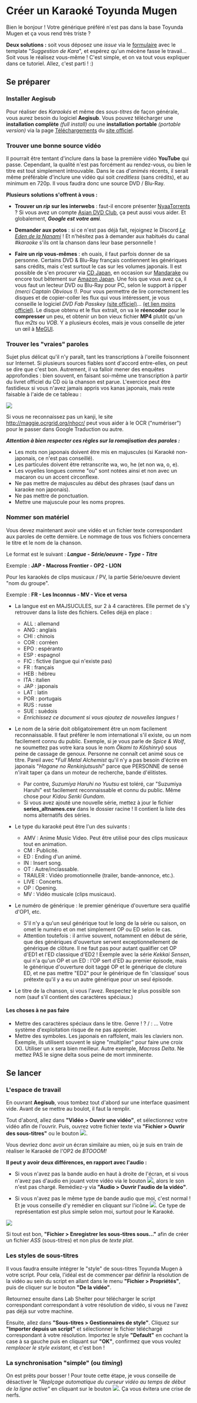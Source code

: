 # Créer un Karaoké Toyunda Mugen

Bien le bonjour ! Votre générique préféré n'est pas dans la base Toyunda Mugen et ça vous rend très triste ?

**Deux solutions :** soit vous déposez une *issue* via le [formulaire](https://lab.shelter.moe/toyundamugen/times/issues/new) avec le template "*Suggestion de Kara*", et espérez qu'un mécène fasse le travail... Soit vous le réalisez vous-même ! C'est simple, et on va tout vous expliquer dans ce tutoriel. Allez, c'est parti ! :)

## Se préparer

### Installer Aegisub
Pour réaliser des *Karaokés* et même des *sous-titres* de façon générale, vous aurez besoin du logiciel **Aegisub**. Vous pouvez télécharger une **installation complète** *(full install)* ou une **installation portable** *(portable version)* via la page [Téléchargements](http://www.aegisub.org/downloads) du [site officiel](http://www.aegisub.org).


### Trouver une bonne source vidéo
Il pourrait être tentant d'inclure dans la base la première vidéo **YouTube** qui passe. Cependant, la qualité n'est pas forcément au rendez-vous, ou bien le titre est tout simplement introuvable. Dans le cas d'*animés* récents, il serait même préférable d'inclure une vidéo qui soit *creditless* (sans crédits), et au minimum en 720p. Il vous faudra donc une source DVD / Blu-Ray.

**Plusieurs solutions s'offrent à vous :**

* **Trouver un *rip* sur les interwebs** : faut-il encore présenter [NyaaTorrents](http://nyaa.si) ? Si vous avez un compte [Asian DVD Club](https://asiandvdclub.org), ça peut aussi vous aider. Et globalement, ***Google est votre ami***.

* **Demander aux potos** : si ce n'est pas déjà fait, rejoignez le Discord [*Le Eden de la Nanami*](https://discordapp.com/invite/a8dMYek) ! Et n'hésitez pas à demander aux habitués du canal *#karaoke* s'ils ont la chanson dans leur base personnelle !

* **Faire un rip vous-mêmes** : eh ouais, il faut parfois donner de sa personne. Certains DVD & Blu-Ray français contiennent les génériques sans crédits, mais c'est surtout le cas sur les volumes japonais. Il est possible de s'en procurer via [CD Japan](http://www.cdjapan.co.jp), en occasion sur [Mandarake](https://mandarake.co.jp)  ou encore tout bêtement sur [Amazon Japan](http://amazon.co.jp). Une fois que vous avez ça, il vous faut un lecteur DVD ou Blu-Ray pour PC, selon le support à ripper *(merci Captain Obvious !)*. Pour vous permettre de lire correctement les disques et de copier-coller les flux qui vous intéressent, je vous conseille le logiciel *DVD Fab Passkey* [(site officiel)](http://fr.dvdfab.cn/passkey-lite.htm)... [(et lien moins officiel)](https://mega.nz/#!tR5GVCRA!1HacBl2VOq-ee-oFOaZ285KXCr-NEJV5KSj8EceHL4A). Le disque obtenu et le flux extrait, on va le **réencoder** pour le **compresser** un peu, et obtenir un bon vieux fichier **MP4** plutôt qu'un flux *m2ts* ou *VOB*. Y a plusieurs écoles, mais je vous conseille de jeter un œil à [MeGUI](https://sourceforge.net/projects/megui/). 


### Trouver les "vraies" paroles
Sujet plus délicat qu'il n'y paraît, tant les transcriptions à l'oreille foisonnent sur Internet. Si plusieurs sources fiables sont d'accord entre-elles, on peut se dire que c'est bon. Autrement, il va falloir mener des enquêtes approfondies : bien souvent, en faisant soi-même une transcription à partir du livret officiel du CD où la chanson est parue. L'exercice peut être fastidieux si vous n'avez jamais appris vos kanas japonais, mais reste faisable à l'aide de ce tableau :

![](img_tutos/TableKana.png)

Si vous ne reconnaissez pas un kanji, le site http://maggie.ocrgrid.org/nhocr/ peut vous aider à le OCR ("numériser") pour le passer dans Google Traduction ou autre.

***Attention à bien respecter ces règles sur la romajisation des paroles :***

* Les mots non japonais doivent être mis en majuscules (si Karaoké non-japonais, ce n'est pas conseillé).
* Les particules doivent être retranscrite wa, wo, he (et non wa, o, e).
* Les voyelles longues comme "ou" sont notées ainsi et non avec un macaron ou un accent circonflexe.
* Ne pas mettre de majuscules au début des phrases (sauf dans un karaoke non japonais).
* Ne pas mettre de ponctuation.
* Mettre une majuscule pour les noms propres.

### Nommer son matériel
Vous devez maintenant avoir une vidéo et un fichier texte correspondant aux paroles de cette dernière. Le nommage de tous vos fichiers concernera le titre et le nom de la chanson. 

Le format est le suivant : 
***Langue - Série/oeuvre - Type - Titre***

Exemple : **JAP - Macross Frontier - OP2 - LION**


Pour les karaokés de clips musicaux / PV, la partie Série/oeuvre devient "nom du groupe".

Exemple : **FR - Les Inconnus - MV - Vice et versa**

* La langue est en MAJSUCULES, sur 2 à 4 caractères. Elle permet de s'y retrouver dans la liste des fichiers. Celles déjà en place :
    * ALL : allemand
    * ANG : anglais
    * CHI : chinois
    * COR : corréen
    * EPO : espéranto
    * ESP : espagnol
    * FIC : fictive (langue qui n'existe pas)
    * FR : français
    * HEB : hébreu
    * ITA : italien
    * JAP : japonais
    * LAT : latin
    * POR : portugais
    * RUS : russe
    * SUE : suèdois
    * *Enrichissez ce document si vous ajoutez de nouvelles langues !*
    
* Le nom de la série doit obligatoirement être un nom facilement reconnaissable. Il faut préférer le nom international s'il existe, ou un nom facilement connu du public. Exemple, si je vous parle de *Spice & Wolf*, ne soumettez pas votre kara sous le nom *Ôkami to Kôshinryô* sous peine de cassage de genoux. Personne ne connaît cet animé sous ce titre. Pareil avec **Full Metal Alchemist* qu'il n'y a pas besoin d'écrire en japonais "*Hagane no Renkinjutsushi*" parce que PERSONNE de sensé n'irait taper ça dans un moteur de recherche, bande d'élitistes.
    * Par contre, *Suzumiya Haruhi no Yuutsu* est toléré, car "Suzumiya Haruhi" est facilement reconnaissable et connu du public. Même chose pour *Kidou Senki Gundam*.
    * Si vous avez ajouté une nouvelle série, mettez à jour le fichier **series_altnames.csv** dans le dossier racine ! Il contient la liste des noms alternatifs des séries.
    
* Le type du karaoké peut être l'un des suivants :
    * AMV : Anime Music Video. Peut être utilisé pour des clips musicaux tout en animation.
    * CM : Publicité.
    * ED : Ending d'un animé.
    * IN : Insert song.
    * OT : Autre/inclassable.
    * TRAILER : Vidéo promotionnelle (trailer, bande-annonce, etc.).
    * LIVE : Concerts.
    * OP : Opening.
    * MV : Vidéo musicale (clips musicaux).
    
* Le numéro de générique : le premier générique d'ouverture sera qualifié d'OP1, etc. 
    * S'il n'y a qu'un seul générique tout le long de la série ou saison, on omet le numéro et on met simplement OP ou ED selon le cas.
    * Attention toutefois : il arrive souvent, notamment en début de série, que des génériques d'ouverture servent exceptionnellement de générique de clôture. Il ne faut pas pour autant qualifier cet OP d'ED1 et l'ED classique d'ED2 ! Exemple avec la série *Kekkai Sensen*, qui n'a qu'un OP et un ED : l'OP sert d'ED au premier épisode, mais le générique d'ouverture doit taggé OP et le générique de cloture ED, et ne pas mettre "ED2" pour le générique de fin 'classique' sous prétexte qu'il y a eu un autre générique pour un seul épisode.  
    
* Le titre de la chanson, si vous l'avez. Respectez le plus possible son nom (sauf s'il contient des caractères spéciaux.)


#### Les choses à ne pas faire
* Mettre des caractères spéciaux dans le titre. Genre ! ? / : ... Votre système d'exploitation risque de ne pas apprécier.
* Mettre des symboles. Les japonais en raffolent, mais les claviers non. Exemple, ils utilisent souvent le signe "multiplier" pour faire une croix (X). Utiliser un x sera bien meilleur. Autre exemple, *Macross Delta*. Ne mettez PAS le signe delta sous peine de mort imminente.



## Se lancer

### L'espace de travail
En ouvrant **Aegisub**, vous tombez tout d'abord sur une interface quasiment vide. Avant de se mettre au boulot, il faut la remplir.

Tout d'abord, allez dans **"Vidéo > Ouvrir une vidéo"**, et sélectionnez votre vidéo afin de l'ouvrir. Puis, ouvrez votre fichier texte via **"Fichier > Ouvrir des sous-titres"** ou le bouton ![](img_tutos/IcoOuvrir.PNG).

Vous devriez donc avoir un écran similaire au mien, où je suis en train de réaliser le Karaoké de l'OP2 de *BTOOOM!*

**Il peut y avoir deux différences, en rapport avec l'audio :**

* Si vous n'avez pas la bande audio en haut à droite de l'écran, et si vous n'avez pas d'audio en jouant votre vidéo via le bouton ![](img_tutos/IcoLecture.PNG), alors le son n'est pas chargé. Remédiez-y via **"Audio > Ouvrir l'audio de la vidéo"**.

* Si vous n'avez pas le même type de bande audio que moi, c'est normal ! Et je vous conseille d'y remédier en cliquant sur l'icône ![](img_tutos/IcoSpectre.PNG). Ce type de représentation est plus simple selon moi, surtout pour le Karaoké.

![](img_tutos/Ecran01.PNG)


Si tout est bon, **"Fichier > Enregistrer les sous-titres sous..."** afin de créer un fichier *ASS* (sous-titres) et non plus de *texte plat*.

### Les styles de sous-titres
Il vous faudra ensuite intégrer le "style" de sous-titres Toyunda Mugen à votre script. Pour cela, l'idéal est de commencer par définir la résolution de la vidéo au sein du script en allant dans le menu **"Fichier > Propriétés"**, puis de cliquer sur le bouton **"De la vidéo"**.

Retournez ensuite dans Lab Shelter pour télécharger le script correspondant correspondant à votre résolution de vidéo, si vous ne l'avez pas déjà sur votre machine.

Ensuite, allez dans **"Sous-titres > Gestionnaires de style"**. Cliquez sur **"Importer depuis un script"** et sélectionner le fichier téléchargé correspondant à votre résolution. Importez le style **"Default"** en cochant la case à sa gauche puis en cliquant sur **"OK"**, confirmez que vous voulez *remplacer le style existant*, et c'est bon !

### La synchronisation "simple" (ou *timing*)
On est prêts pour bosser ! Pour toute cette étape, je vous conseille de désactiver le *"Replçage automatique du curseur vidéo au temps de début de la ligne active"* en cliquant sur le bouton ![](img_tutos/IcoAuto.PNG). Ça vous évitera une crise de nerfs.